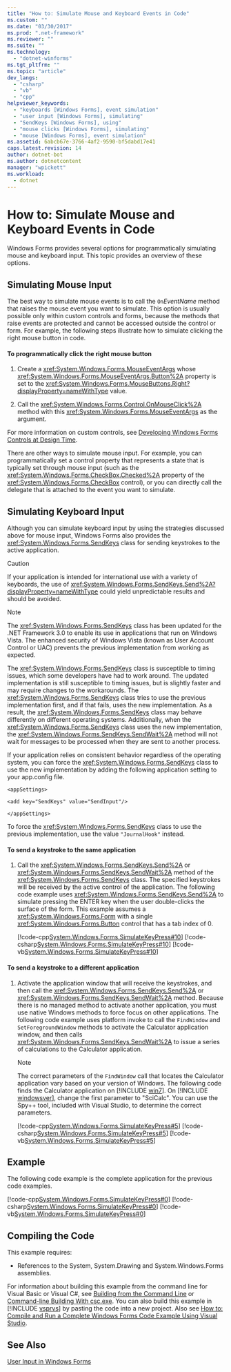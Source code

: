 ```yaml
---
title: "How to: Simulate Mouse and Keyboard Events in Code"
ms.custom: ""
ms.date: "03/30/2017"
ms.prod: ".net-framework"
ms.reviewer: ""
ms.suite: ""
ms.technology: 
  - "dotnet-winforms"
ms.tgt_pltfrm: ""
ms.topic: "article"
dev_langs: 
  - "csharp"
  - "vb"
  - "cpp"
helpviewer_keywords: 
  - "keyboards [Windows Forms], event simulation"
  - "user input [Windows Forms], simulating"
  - "SendKeys [Windows Forms], using"
  - "mouse clicks [Windows Forms], simulating"
  - "mouse [Windows Forms], event simulation"
ms.assetid: 6abcb67e-3766-4af2-9590-bf5dabd17e41
caps.latest.revision: 14
author: dotnet-bot
ms.author: dotnetcontent
manager: "wpickett"
ms.workload: 
  - dotnet
---
```

# How to: Simulate Mouse and Keyboard Events in Code
Windows Forms provides several options for programmatically simulating mouse and keyboard input. This topic provides an overview of these options.  
  
## Simulating Mouse Input  
 The best way to simulate mouse events is to call the `On`*EventName* method that raises the mouse event you want to simulate. This option is usually possible only within custom controls and forms, because the methods that raise events are protected and cannot be accessed outside the control or form. For example, the following steps illustrate how to simulate clicking the right mouse button in code.  
  
#### To programmatically click the right mouse button  
  
1.  Create a <xref:System.Windows.Forms.MouseEventArgs> whose <xref:System.Windows.Forms.MouseEventArgs.Button%2A> property is set to the <xref:System.Windows.Forms.MouseButtons.Right?displayProperty=nameWithType> value.  
  
2.  Call the <xref:System.Windows.Forms.Control.OnMouseClick%2A> method with this <xref:System.Windows.Forms.MouseEventArgs> as the argument.  
  
 For more information on custom controls, see [Developing Windows Forms Controls at Design Time](../../../docs/framework/winforms/controls/developing-windows-forms-controls-at-design-time.md).  
  
 There are other ways to simulate mouse input. For example, you can programmatically set a control property that represents a state that is typically set through mouse input (such as the <xref:System.Windows.Forms.CheckBox.Checked%2A> property of the <xref:System.Windows.Forms.CheckBox> control), or you can directly call the delegate that is attached to the event you want to simulate.  
  
## Simulating Keyboard Input  
 Although you can simulate keyboard input by using the strategies discussed above for mouse input, Windows Forms also provides the <xref:System.Windows.Forms.SendKeys> class for sending keystrokes to the active application.  
  
> [!CAUTION]
>  If your application is intended for international use with a variety of keyboards, the use of <xref:System.Windows.Forms.SendKeys.Send%2A?displayProperty=nameWithType> could yield unpredictable results and should be avoided.  
  
> [!NOTE]
>  The <xref:System.Windows.Forms.SendKeys> class has been updated for the .NET Framework 3.0 to enable its use in applications that run on Windows Vista. The enhanced security of Windows Vista (known as User Account Control or UAC) prevents the previous implementation from working as expected.  
>   
>  The <xref:System.Windows.Forms.SendKeys> class is susceptible to timing issues, which some developers have had to work around. The updated implementation is still susceptible to timing issues, but is slightly faster and may require changes to the workarounds. The <xref:System.Windows.Forms.SendKeys> class tries to use the previous implementation first, and if that fails, uses the new implementation. As a result, the <xref:System.Windows.Forms.SendKeys> class may behave differently on different operating systems. Additionally, when the <xref:System.Windows.Forms.SendKeys> class uses the new implementation, the <xref:System.Windows.Forms.SendKeys.SendWait%2A> method will not wait for messages to be processed when they are sent to another process.  
>   
>  If your application relies on consistent behavior regardless of the operating system, you can force the <xref:System.Windows.Forms.SendKeys> class to use the new implementation by adding the following application setting to your app.config file.  
>   
>  `<appSettings>`  
>   
>  `<add key="SendKeys" value="SendInput"/>`  
>   
>  `</appSettings>`  
>   
>  To force the <xref:System.Windows.Forms.SendKeys> class to use the previous implementation, use the value `"JournalHook"` instead.  
  
#### To send a keystroke to the same application  
  
1. Call the <xref:System.Windows.Forms.SendKeys.Send%2A> or <xref:System.Windows.Forms.SendKeys.SendWait%2A> method of the <xref:System.Windows.Forms.SendKeys> class. The specified keystrokes will be received by the active control of the application. The following code example uses <xref:System.Windows.Forms.SendKeys.Send%2A> to simulate pressing the ENTER key when the user double-clicks the surface of the form. This example assumes a <xref:System.Windows.Forms.Form> with a single <xref:System.Windows.Forms.Button> control that has a tab index of 0.  
  
    [!code-cpp[System.Windows.Forms.SimulateKeyPress#10](../../../samples/snippets/cpp/VS_Snippets_Winforms/System.Windows.Forms.SimulateKeyPress/cpp/form1.cpp#10)]
    [!code-csharp[System.Windows.Forms.SimulateKeyPress#10](../../../samples/snippets/csharp/VS_Snippets_Winforms/System.Windows.Forms.SimulateKeyPress/CS/form1.cs#10)]
    [!code-vb[System.Windows.Forms.SimulateKeyPress#10](../../../samples/snippets/visualbasic/VS_Snippets_Winforms/System.Windows.Forms.SimulateKeyPress/VB/form1.vb#10)]  
  
#### To send a keystroke to a different application  
  
1. Activate the application window that will receive the keystrokes, and then call the <xref:System.Windows.Forms.SendKeys.Send%2A> or <xref:System.Windows.Forms.SendKeys.SendWait%2A> method. Because there is no managed method to activate another application, you must use native Windows methods to force focus on other applications. The following code example uses platform invoke to call the `FindWindow` and `SetForegroundWindow` methods to activate the Calculator application window, and then calls <xref:System.Windows.Forms.SendKeys.SendWait%2A> to issue a series of calculations to the Calculator application.  
  
   > [!NOTE]
   >  The correct parameters of the `FindWindow` call that locates the Calculator application vary based on your version of Windows.  The following code finds the Calculator application on [!INCLUDE [win7](../../../includes/win7-md.md)]. On [!INCLUDE [windowsver](../../../includes/windowsver-md.md)], change the first parameter to "SciCalc". You can use the Spy++ tool, included with Visual Studio, to determine the correct parameters.  
  
    [!code-cpp[System.Windows.Forms.SimulateKeyPress#5](../../../samples/snippets/cpp/VS_Snippets_Winforms/System.Windows.Forms.SimulateKeyPress/cpp/form1.cpp#5)]
    [!code-csharp[System.Windows.Forms.SimulateKeyPress#5](../../../samples/snippets/csharp/VS_Snippets_Winforms/System.Windows.Forms.SimulateKeyPress/CS/form1.cs#5)]
    [!code-vb[System.Windows.Forms.SimulateKeyPress#5](../../../samples/snippets/visualbasic/VS_Snippets_Winforms/System.Windows.Forms.SimulateKeyPress/VB/form1.vb#5)]  
  
## Example  
 The following code example is the complete application for the previous code examples.  
  
 [!code-cpp[System.Windows.Forms.SimulateKeyPress#0](../../../samples/snippets/cpp/VS_Snippets_Winforms/System.Windows.Forms.SimulateKeyPress/cpp/form1.cpp#0)]
 [!code-csharp[System.Windows.Forms.SimulateKeyPress#0](../../../samples/snippets/csharp/VS_Snippets_Winforms/System.Windows.Forms.SimulateKeyPress/CS/form1.cs#0)]
 [!code-vb[System.Windows.Forms.SimulateKeyPress#0](../../../samples/snippets/visualbasic/VS_Snippets_Winforms/System.Windows.Forms.SimulateKeyPress/VB/form1.vb#0)]  
  
## Compiling the Code  
 This example requires:  
  
-   References to the System, System.Drawing and System.Windows.Forms assemblies.  
  
 For information about building this example from the command line for Visual Basic or Visual C#, see [Building from the Command Line](~/docs/visual-basic/reference/command-line-compiler/building-from-the-command-line.md) or [Command-line Building With csc.exe](~/docs/csharp/language-reference/compiler-options/command-line-building-with-csc-exe.md). You can also build this example in [!INCLUDE [vsprvs](../../../includes/vsprvs-md.md)] by pasting the code into a new project.  Also see [How to: Compile and Run a Complete Windows Forms Code Example Using Visual Studio](http://msdn.microsoft.com/library/Bb129228\(v=vs.110\)).  
  
## See Also  
 [User Input in Windows Forms](../../../docs/framework/winforms/user-input-in-windows-forms.md)
